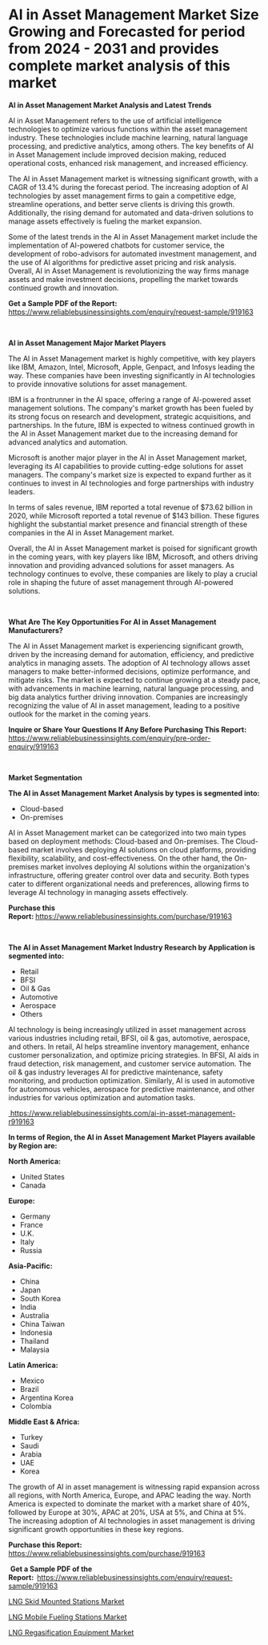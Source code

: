 <p><h1>AI in Asset Management Market Size Growing and Forecasted for period from 2024 - 2031 and provides complete market analysis of this market</h1></p><p><strong>AI in Asset Management Market Analysis and Latest Trends</strong></p>
<p><p>AI in Asset Management refers to the use of artificial intelligence technologies to optimize various functions within the asset management industry. These technologies include machine learning, natural language processing, and predictive analytics, among others. The key benefits of AI in Asset Management include improved decision making, reduced operational costs, enhanced risk management, and increased efficiency.</p><p>The AI in Asset Management market is witnessing significant growth, with a CAGR of 13.4% during the forecast period. The increasing adoption of AI technologies by asset management firms to gain a competitive edge, streamline operations, and better serve clients is driving this growth. Additionally, the rising demand for automated and data-driven solutions to manage assets effectively is fueling the market expansion.</p><p>Some of the latest trends in the AI in Asset Management market include the implementation of AI-powered chatbots for customer service, the development of robo-advisors for automated investment management, and the use of AI algorithms for predictive asset pricing and risk analysis. Overall, AI in Asset Management is revolutionizing the way firms manage assets and make investment decisions, propelling the market towards continued growth and innovation.</p></p>
<p><strong>Get a Sample PDF of the Report:&nbsp;</strong> <a href="https://www.reliablebusinessinsights.com/enquiry/request-sample/919163">https://www.reliablebusinessinsights.com/enquiry/request-sample/919163</a></p>
<p>&nbsp;</p>
<p><strong>AI in Asset Management Major Market Players</strong></p>
<p><p>The AI in Asset Management market is highly competitive, with key players like IBM, Amazon, Intel, Microsoft, Apple, Genpact, and Infosys leading the way. These companies have been investing significantly in AI technologies to provide innovative solutions for asset management.</p><p>IBM is a frontrunner in the AI space, offering a range of AI-powered asset management solutions. The company's market growth has been fueled by its strong focus on research and development, strategic acquisitions, and partnerships. In the future, IBM is expected to witness continued growth in the AI in Asset Management market due to the increasing demand for advanced analytics and automation.</p><p>Microsoft is another major player in the AI in Asset Management market, leveraging its AI capabilities to provide cutting-edge solutions for asset managers. The company's market size is expected to expand further as it continues to invest in AI technologies and forge partnerships with industry leaders.</p><p>In terms of sales revenue, IBM reported a total revenue of $73.62 billion in 2020, while Microsoft reported a total revenue of $143 billion. These figures highlight the substantial market presence and financial strength of these companies in the AI in Asset Management market.</p><p>Overall, the AI in Asset Management market is poised for significant growth in the coming years, with key players like IBM, Microsoft, and others driving innovation and providing advanced solutions for asset managers. As technology continues to evolve, these companies are likely to play a crucial role in shaping the future of asset management through AI-powered solutions.</p></p>
<p>&nbsp;</p>
<p><strong>What Are The Key Opportunities For AI in Asset Management Manufacturers?</strong></p>
<p><p>The AI in Asset Management market is experiencing significant growth, driven by the increasing demand for automation, efficiency, and predictive analytics in managing assets. The adoption of AI technology allows asset managers to make better-informed decisions, optimize performance, and mitigate risks. The market is expected to continue growing at a steady pace, with advancements in machine learning, natural language processing, and big data analytics further driving innovation. Companies are increasingly recognizing the value of AI in asset management, leading to a positive outlook for the market in the coming years.</p></p>
<p><strong>Inquire or Share Your Questions If Any Before Purchasing This Report:</strong> <a href="https://www.reliablebusinessinsights.com/enquiry/pre-order-enquiry/919163">https://www.reliablebusinessinsights.com/enquiry/pre-order-enquiry/919163</a></p>
<p>&nbsp;</p>
<p><strong>Market Segmentation</strong></p>
<p><strong>The AI in Asset Management Market Analysis by types is segmented into:</strong></p>
<p><ul><li>Cloud-based</li><li>On-premises</li></ul></p>
<p><p>AI in Asset Management market can be categorized into two main types based on deployment methods: Cloud-based and On-premises. The Cloud-based market involves deploying AI solutions on cloud platforms, providing flexibility, scalability, and cost-effectiveness. On the other hand, the On-premises market involves deploying AI solutions within the organization's infrastructure, offering greater control over data and security. Both types cater to different organizational needs and preferences, allowing firms to leverage AI technology in managing assets effectively.</p></p>
<p><strong>Purchase this Report:&nbsp;</strong><a href="https://www.reliablebusinessinsights.com/purchase/919163">https://www.reliablebusinessinsights.com/purchase/919163</a></p>
<p>&nbsp;</p>
<p><strong>The AI in Asset Management Market Industry Research by Application is segmented into:</strong></p>
<p><ul><li>Retail</li><li>BFSI</li><li>Oil & Gas</li><li>Automotive</li><li>Aerospace</li><li>Others</li></ul></p>
<p><p>AI technology is being increasingly utilized in asset management across various industries including retail, BFSI, oil & gas, automotive, aerospace, and others. In retail, AI helps streamline inventory management, enhance customer personalization, and optimize pricing strategies. In BFSI, AI aids in fraud detection, risk management, and customer service automation. The oil & gas industry leverages AI for predictive maintenance, safety monitoring, and production optimization. Similarly, AI is used in automotive for autonomous vehicles, aerospace for predictive maintenance, and other industries for various optimization and automation tasks.</p></p>
<p><a href="https://www.reliablebusinessinsights.com/ai-in-asset-management-r919163">&nbsp;https://www.reliablebusinessinsights.com/ai-in-asset-management-r919163</a></p>
<p><strong>In terms of Region, the AI in Asset Management Market Players available by Region are:</strong></p>
<p>
    <p> <strong> North America: </strong>
        <ul>
            <li>United States</li>
            <li>Canada</li>
        </ul>
        </p> 
    <p> <strong> Europe: </strong>
        <ul>
            <li>Germany</li>
            <li>France</li>
            <li>U.K.</li>
            <li>Italy</li>
            <li>Russia</li>
        </ul>
        </p> 
    <p> <strong> Asia-Pacific: </strong>
        <ul>
            <li>China</li>
            <li>Japan</li>
            <li>South Korea</li>
            <li>India</li>
            <li>Australia</li>
            <li>China Taiwan</li>
            <li>Indonesia</li>
            <li>Thailand</li>
            <li>Malaysia</li>
        </ul>
        </p> 
    <p> <strong> Latin America: </strong>
        <ul>
            <li>Mexico</li>
            <li>Brazil</li>
            <li>Argentina Korea</li>
            <li>Colombia</li>
        </ul>
        </p> 
    <p> <strong> Middle East & Africa: </strong>
        <ul>
            <li>Turkey</li>
            <li>Saudi</li>
            <li>Arabia</li>
            <li>UAE</li>
            <li>Korea</li>
        </ul>
    </p>
    </p>
<p><p>The growth of AI in asset management is witnessing rapid expansion across all regions, with North America, Europe, and APAC leading the way. North America is expected to dominate the market with a market share of 40%, followed by Europe at 30%, APAC at 20%, USA at 5%, and China at 5%. The increasing adoption of AI technologies in asset management is driving significant growth opportunities in these key regions.</p></p>
<p><strong>Purchase this Report: </strong><a href="https://www.reliablebusinessinsights.com/purchase/919163">https://www.reliablebusinessinsights.com/purchase/919163</a></p>
<p>&nbsp;<strong>Get a Sample PDF of the Report:&nbsp;&nbsp;</strong><a href="https://www.reliablebusinessinsights.com/enquiry/request-sample/919163">https://www.reliablebusinessinsights.com/enquiry/request-sample/919163</a></p>
<p><strong></strong></p>
<p><p><a href="https://github.com/KeeganBarrows2023/Market-Research-Report-List-2/blob/main/lng-skid-mounted-stations-market.md">LNG Skid Mounted Stations Market</a></p><p><a href="https://github.com/Alonsoolds3wq1d81czn8rbol/Market-Research-Report-List-3/blob/main/lng-mobile-fueling-stations-market.md">LNG Mobile Fueling Stations Market</a></p><p><a href="https://github.com/yemakinde/Market-Research-Report-List-3/blob/main/lng-regasification-equipment-market.md">LNG Regasification Equipment Market</a></p></p>